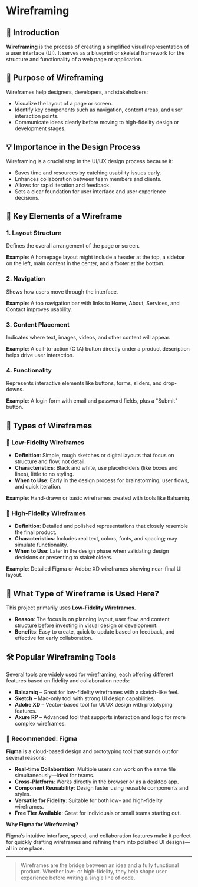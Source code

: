 # Wireframing

## 📌 Introduction

**Wireframing** is the process of creating a simplified visual representation of a user interface (UI). It serves as a blueprint or skeletal framework for the structure and functionality of a web page or application.

## 🎯 Purpose of Wireframing

Wireframes help designers, developers, and stakeholders:

- Visualize the layout of a page or screen.
- Identify key components such as navigation, content areas, and user interaction points.
- Communicate ideas clearly before moving to high-fidelity design or development stages.

## 💡 Importance in the Design Process

Wireframing is a crucial step in the UI/UX design process because it:

- Saves time and resources by catching usability issues early.
- Enhances collaboration between team members and clients.
- Allows for rapid iteration and feedback.
- Sets a clear foundation for user interface and user experience decisions.

## 🧩 Key Elements of a Wireframe

### 1. **Layout Structure**

Defines the overall arrangement of the page or screen.

**Example**: A homepage layout might include a header at the top, a sidebar on the left, main content in the center, and a footer at the bottom.

### 2. **Navigation**

Shows how users move through the interface.

**Example**: A top navigation bar with links to Home, About, Services, and Contact improves usability.

### 3. **Content Placement**

Indicates where text, images, videos, and other content will appear.

**Example**: A call-to-action (CTA) button directly under a product description helps drive user interaction.

### 4. **Functionality**

Represents interactive elements like buttons, forms, sliders, and drop-downs.

**Example**: A login form with email and password fields, plus a "Submit" button.

## 🧱 Types of Wireframes

### 🔹 Low-Fidelity Wireframes

- **Definition**: Simple, rough sketches or digital layouts that focus on structure and flow, not detail.
- **Characteristics**: Black and white, use placeholders (like boxes and lines), little to no styling.
- **When to Use**: Early in the design process for brainstorming, user flows, and quick iteration.

**Example**: Hand-drawn or basic wireframes created with tools like Balsamiq.

### 🔸 High-Fidelity Wireframes

- **Definition**: Detailed and polished representations that closely resemble the final product.
- **Characteristics**: Includes real text, colors, fonts, and spacing; may simulate functionality.
- **When to Use**: Later in the design phase when validating design decisions or presenting to stakeholders.

**Example**: Detailed Figma or Adobe XD wireframes showing near-final UI layout.

## 🧾 What Type of Wireframe is Used Here?

This project primarily uses **Low-Fidelity Wireframes**.

- **Reason**: The focus is on planning layout, user flow, and content structure before investing in visual design or development.
- **Benefits**: Easy to create, quick to update based on feedback, and effective for early collaboration.

## 🛠️ Popular Wireframing Tools

Several tools are widely used for wireframing, each offering different features based on fidelity and collaboration needs:

- **Balsamiq** – Great for low-fidelity wireframes with a sketch-like feel.
- **Sketch** – Mac-only tool with strong UI design capabilities.
- **Adobe XD** – Vector-based tool for UI/UX design with prototyping features.
- **Axure RP** – Advanced tool that supports interaction and logic for more complex wireframes.

### 🌟 Recommended: Figma

**Figma** is a cloud-based design and prototyping tool that stands out for several reasons:

- **Real-time Collaboration**: Multiple users can work on the same file simultaneously—ideal for teams.
- **Cross-Platform**: Works directly in the browser or as a desktop app.
- **Component Reusability**: Design faster using reusable components and styles.
- **Versatile for Fidelity**: Suitable for both low- and high-fidelity wireframes.
- **Free Tier Available**: Great for individuals or small teams starting out.

**Why Figma for Wireframing?**

Figma’s intuitive interface, speed, and collaboration features make it perfect for quickly drafting wireframes and refining them into polished UI designs—all in one place.

---

> Wireframes are the bridge between an idea and a fully functional product. Whether low- or high-fidelity, they help shape user experience before writing a single line of code.
